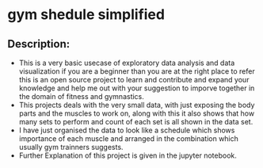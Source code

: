 # gym shedule simplified

## Description:
  - This is a very basic usecase of exploratory data analysis and data visualization if you are a beginner than you are     at the right place to refer this is an open source project to learn and contribute and expand your knowledge and         help me out with your suggestion to imporve together in the domain of fitness and gymnastics.
  - This projects deals with the very small data, with just exposing the body parts and the muscles to work on, along       with this it also shows that how many sets to perform and count of each set is all shown in the data set.
  - I have just organised the data to look like a schedule which shows importance of each muscle and arranged in the         combination which usually gym trainners suggests.
  - Further Explanation of this project is given in the jupyter notebook.
